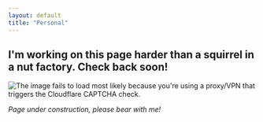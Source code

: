 ```yaml
---
layout: default
title: "Personal"
---
```


## I'm working on this page harder than a squirrel in a nut factory. Check back soon!

![The image fails to load most likely because you're using a proxy/VPN that triggers the Cloudflare CAPTCHA check. ](https://images.stockcake.com/public/3/8/9/389e27e1-1c4c-487d-b583-5e1323d2a5b2_large/squirrels-wearing-helmets-stockcake.jpg)

*Page under construction, please bear with me!*

